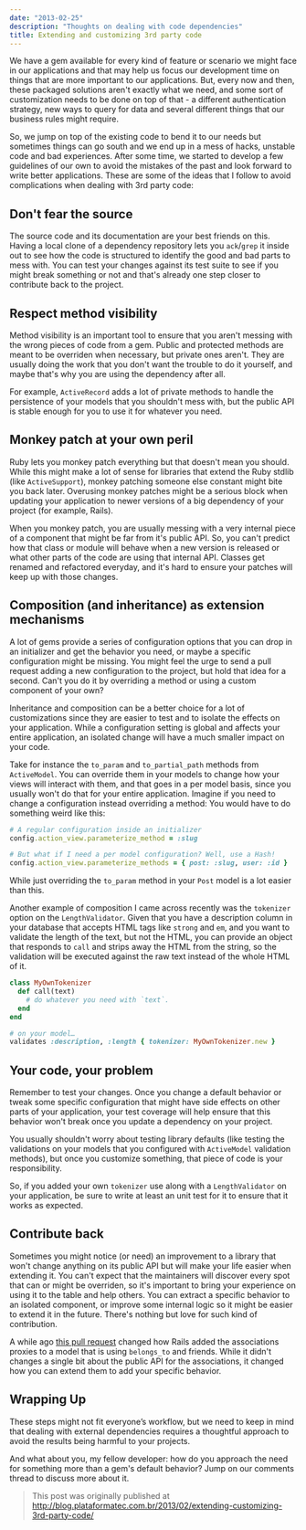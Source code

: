 ```yaml
---
date: "2013-02-25"
description: "Thoughts on dealing with code dependencies"
title: Extending and customizing 3rd party code
---
```


We have a gem available for every kind of feature or scenario we might face in our applications and that may help us focus our development time on things that are more important to our applications. But, every now and then, these packaged solutions aren't exactly what we need, and some sort of customization needs to be done on top of that - a different authentication strategy, new ways to query for data and several different things that our business rules might require.

So, we jump on top of the existing code to bend it to our needs but sometimes things can go south and we end up in a mess of hacks, unstable code and bad experiences. After some time, we started to develop a few guidelines of our own to avoid the mistakes of the past and look forward to write better applications. These are some of the ideas that I follow to avoid complications when dealing with 3rd party code:

## Don't fear the source

The source code and its documentation are your best friends on this. Having a local clone of a dependency repository lets you `ack`/`grep` it inside out to see how the code is structured to identify the good and bad parts to mess with. You can test your changes against its test suite to see if you might break something or not and that's already one step closer to contribute back to the project.

## Respect method visibility

Method visibility is an important tool to ensure that you aren't messing with the wrong pieces of code from a gem. Public and protected methods are meant to be overriden when necessary, but private ones aren't. They are usually doing the work that you don't want the trouble to do it yourself, and maybe that's why you are using the dependency after all.

For example, `ActiveRecord` adds a lot of private methods to handle the persistence of your models that you shouldn't mess with, but the public API is stable enough for you to use it for whatever you need.

## Monkey patch at your own peril

Ruby lets you monkey patch everything but that doesn't mean you should. While this might make a lot of sense for libraries that extend the Ruby stdlib (like `ActiveSupport`), monkey patching someone else constant might bite you back later. Overusing monkey patches might be a serious block when updating your application to newer versions of a big dependency of your project (for example, Rails).

When you monkey patch, you are usually messing with a very internal piece of a component that might be far from it's public API. So, you can't predict how that class or module will behave when a new version is released or what other parts of the code are using that internal API. Classes get renamed and refactored everyday, and it's hard to ensure your patches will keep up with those changes.

## Composition (and inheritance) as extension mechanisms

A lot of gems provide a series of configuration options that you can drop in an initializer and get the behavior you need, or maybe a specific configuration might be missing. You might feel the urge to send a pull request adding a new configuration to the project, but hold that idea for a second. Can't you do it by overriding a method or using a custom component of your own?

Inheritance and composition can be a better choice for a lot of customizations since they are easier to test and to isolate the effects on your application. While a configuration setting is global and affects your entire application, an isolated change will have a much smaller impact on your code.

Take for instance the `to_param` and `to_partial_path` methods from `ActiveModel`. You can override them in your models to change how your views will interact with them, and that goes in a per model basis, since you usually won't do that for your entire application. Imagine if you need to change a configuration instead overriding a method: You would have to do something weird like this:

```ruby
# A regular configuration inside an initializer
config.action_view.parameterize_method = :slug

# But what if I need a per model configuration? Well, use a Hash!
config.action_view.parameterize_methods = { post: :slug, user: :id }
```

While just overriding the `to_param` method in your `Post` model is a lot easier than this.

Another example of composition I came across recently was the `tokenizer` option on the `LengthValidator`. Given that you have a description column in your database that accepts HTML tags like `strong` and `em`, and you want to validate the length of the text, but not the HTML, you can provide an object that responds to `call` and strips away the HTML from the string, so the validation will be executed against the raw text instead of the whole HTML of it.

```ruby
class MyOwnTokenizer
  def call(text)
    # do whatever you need with `text`.
  end
end

# on your model…
validates :description, :length { tokenizer: MyOwnTokenizer.new }
```

## Your code, your problem

Remember to test your changes. Once you change a default behavior or tweak some specific configuration that might have side effects on other parts of your application, your test coverage will help ensure that this behavior won't break once you update a dependency on your project.

You usually shouldn't worry about testing library defaults (like testing the validations on your models that you configured with `ActiveModel` validation methods), but once you customize something, that piece of code is your responsibility.

So, if you added your own `tokenizer` use along with a `LengthValidator` on your application, be sure to write at least an unit test for it to ensure that it works as expected.

## Contribute back

Sometimes you might notice (or need) an improvement to a library that won't change anything on its public API but will make your life easier when extending it. You can't expect that the maintainers will discover every spot that can or might be overriden, so it's important to bring your experience on using it to the table and help others. You can extract a specific behavior to an isolated component, or improve some internal logic so it might be easier to extend it in the future. There's nothing but love for such kind of contribution.

A while ago [this pull request](https://github.com/rails/rails/pull/3636) changed how Rails added the associations proxies to a model that is using `belongs_to` and friends. While it didn't changes a single bit about the public API for the associations, it changed how you can extend them to add your specific behavior.

## Wrapping Up

These steps might not fit everyone’s workflow, but we need to keep in mind that dealing with external dependencies requires a thoughtful approach to avoid the results being harmful to your projects.

And what about you, my fellow developer: how do you approach the need for something more than a gem's default behavior? Jump on our comments thread to discuss more about it.

> This post was originally published at
> http://blog.plataformatec.com.br/2013/02/extending-customizing-3rd-party-code/

